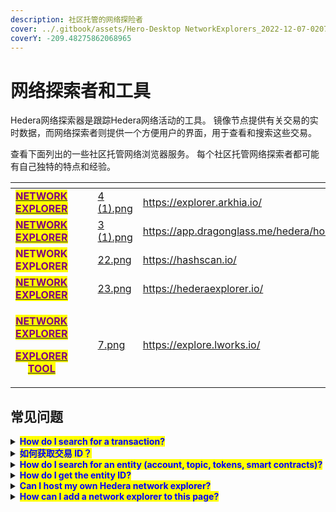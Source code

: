 ```yaml
---
description: 社区托管的网络探险者
cover: ../.gitbook/assets/Hero-Desktop NetworkExplorers_2022-12-07-020704_ehza (1).webp
coverY: -209.48275862068965
---
```


# 网络探索者和工具

Hedera网络探索器是跟踪Hedera网络活动的工具。 镜像节点提供有关交易的实时数据，而网络探索者则提供一个方便用户的界面，用于查看和搜索这些交易。

查看下面列出的一些社区托管网络浏览器服务。 每个社区托管网络探索者都可能有自己独特的特点和经验。

<table data-view="cards"><thead><tr><th align="center"></th><th data-hidden></th><th data-hidden></th><th data-hidden data-card-cover data-type="files"></th><th data-hidden data-card-target data-type="content-ref"></th><th data-hidden></th><th data-hidden></th></tr></thead><tbody><tr><td align="center"><a href="https://explorer.arkhia.io/#/mainnet/dashboard"><mark style="color:purple;"><strong>NETWORK EXPLORER</strong></mark></a></td><td></td><td></td><td><a href="../.gitbook/assets/4 (1).png">4 (1).png</a></td><td><a href="https://explorer.arkhia.io/">https://explorer.arkhia.io/</a></td><td></td><td></td></tr><tr><td align="center"><a href="https://app.dragonglass.me/hedera/home"><mark style="color:purple;"><strong>NETWORK EXPLORER</strong></mark></a></td><td></td><td></td><td><a href="../.gitbook/assets/3 (1).png">3 (1).png</a></td><td><a href="https://app.dragonglass.me/hedera/home">https://app.dragonglass.me/hedera/home</a></td><td></td><td></td></tr><tr><td align="center"><mark style="color:purple;"><strong>NETWORK EXPLORER</strong></mark></td><td></td><td></td><td><a href="../.gitbook/assets/22.png">22.png</a></td><td><a href="https://hashscan.io/">https://hashscan.io/</a></td><td></td><td></td></tr><tr><td align="center"><a href="https://hederaexplorer.io/"><mark style="color:purple;"><strong>NETWORK EXPLORER</strong></mark></a></td><td></td><td></td><td><a href="../.gitbook/assets/23.png">23.png</a></td><td><a href="https://hederaexplorer.io/">https://hederaexplorer.io/</a></td><td></td><td></td></tr><tr><td align="center"><p><a href="https://explore.lworks.io/"><mark style="color:purple;"><strong>NETWORK EXPLORER</strong></mark></a></p><p><a href="https://www.lworks.io/"><mark style="color:purple;"><strong>EXPLORER TOOL</strong></mark></a></p></td><td></td><td></td><td><a href="../.gitbook/assets/7.png">7.png</a></td><td><a href="https://explore.lworks.io/">https://explore.lworks.io/</a></td><td></td><td></td></tr></tbody></table>

## 常见问题

<details>

<summary><mark style="color:blue;"><strong>How do I search for a transaction?</strong></mark></summary>

要搜索特定交易，您可以使用唯一的交易ID。

交易 ID应该像这样: `0.0.48750443@1671560120.085845879`

</details>

<details>

<summary><mark style="color:blue;"><strong>如何获取交易 ID？</strong></mark></summary>

事务ID可以由SDK自动生成，手动创建并与交易相关联。 或在交易处理完毕后从收到或记录中获得的资料。 它是交易的独特标识符，可用来搜索和查看其细节。

</details>

<details>

<summary><mark style="color:blue;"><strong>How do I search for an entity (account, topic, tokens, smart contracts)?</strong></mark></summary>

您可以通过您寻找的实体的唯一ID进行搜索。 实体 ID 格式是 `0.0.entityNumber` 。

例如，`0.0.2`是一个帐户 ID，您可以使用该帐号搜索该帐号。

</details>

<details>

<summary><mark style="color:blue;"><strong>How do I get the entity ID?</strong></mark></summary>

实体ID在收到创建它们的交易时被退回。 实体包括帐户、主题、智能合同、时间表和代币。例如，如果您在 SDK 中使用 `AccountCreateTransaction` 创建一个新账户 您可以从交易收据中获取新账户ID。

</details>

<details>

<summary><mark style="color:blue;"><strong>Can I host my own Hedera network explorer?</strong></mark></summary>

是的，你可以！ 您可以使用 [镜像节点REST API] (../sdks-andapis/rest-api)创建您自己的自定义 Hedera 网络浏览器。 d) 或查看[Hedera 镜像节点探索者](https://github.com/hashgraph/hedera-mirror-node-explorer) 开源项目。

</details>

<details>

<summary><mark style="color:blue;"><strong>How can I add a network explorer to this page?</strong></mark></summary>

To add a network explorer to this page, refer to the [contributing guide](../support-and-community/contributing-guide.md) and open an issue in the `hedera-docs` [repository](https://github.com/hashgraph/hedera-docs). 请在该问题中列入下列资料：

- 网络浏览器名称
- 链接到网络浏览器
- 高分辨率标志

</details>
